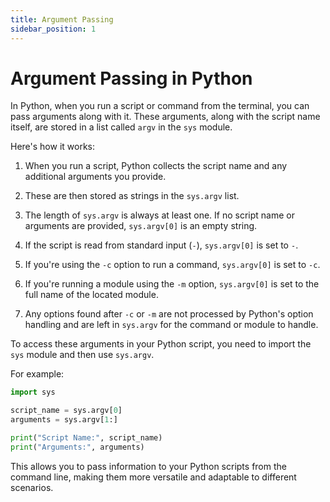 ```yaml
---
title: Argument Passing
sidebar_position: 1
---
```


# Argument Passing in Python

In Python, when you run a script or command from the terminal, you can pass arguments along with it. These arguments, along with the script name itself, are stored in a list called `argv` in the `sys` module.

Here's how it works:

1. When you run a script, Python collects the script name and any additional arguments you provide.
   
2. These are then stored as strings in the `sys.argv` list.
   
3. The length of `sys.argv` is always at least one. If no script name or arguments are provided, `sys.argv[0]` is an empty string.

4. If the script is read from standard input (`-`), `sys.argv[0]` is set to `-`.
   
5. If you're using the `-c` option to run a command, `sys.argv[0]` is set to `-c`.
   
6. If you're running a module using the `-m` option, `sys.argv[0]` is set to the full name of the located module.
   
7. Any options found after `-c` or `-m` are not processed by Python's option handling and are left in `sys.argv` for the command or module to handle.

To access these arguments in your Python script, you need to import the `sys` module and then use `sys.argv`.

For example:

```python
import sys

script_name = sys.argv[0]
arguments = sys.argv[1:]

print("Script Name:", script_name)
print("Arguments:", arguments)
```

This allows you to pass information to your Python scripts from the command line, making them more versatile and adaptable to different scenarios.